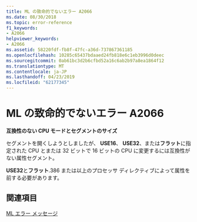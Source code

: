 ```yaml
---
title: ML の致命的でないエラー A2066
ms.date: 08/30/2018
ms.topic: error-reference
f1_keywords:
- A2066
helpviewer_keywords:
- A2066
ms.assetid: 58220fdf-fb8f-47fc-a36d-737867361185
ms.openlocfilehash: 10285c65437bdaaed24fb818e6c1eb3996d0deec
ms.sourcegitcommit: 0ab61bc3d2b6cfbd52a16c6ab2b97a8ea1864f12
ms.translationtype: MT
ms.contentlocale: ja-JP
ms.lasthandoff: 04/23/2019
ms.locfileid: "62177345"
---
```

# <a name="ml-nonfatal-error-a2066"></a>ML の致命的でないエラー A2066

**互換性のない CPU モードとセグメントのサイズ**

セグメントを開くしようとしましたが、 **USE16**、 **USE32**、または**フラット**に指定された CPU とまたは 32 ビットで 16 ビットの CPU に変更するには互換性がない属性セグメント。

**USE32**と**フラット**.386 または以上のプロセッサ ディレクティブによって属性を前する必要があります。

## <a name="see-also"></a>関連項目

[ML エラー メッセージ](../../assembler/masm/ml-error-messages.md)<br/>